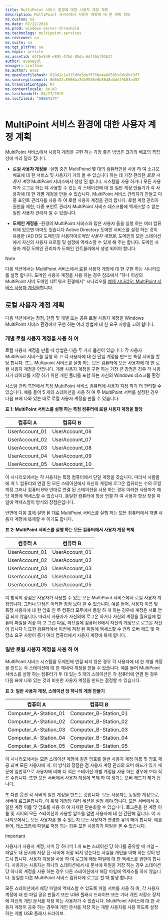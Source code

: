 ```yaml
---
title: MultiPoint 서비스 환경에 대한 사용자 계정 계획
description: MultiPoint 서비스에서 사용자 계정에 대 한 계획 정보
ms.custom: na
ms.date: 07/22/2016
ms.prod: windows-server-threshold
ms.technology: multipoint-services
ms.reviewer: na
ms.suite: na
ms.tgt_pltfrm: na
ms.topic: article
ms.assetid: d47be540-e891-47bd-85da-6df4bbf93b2f
author: evaseydl
manager: scottman
ms.author: evas
ms.openlocfilehash: 02862c1a317dfe5deff75be4a80595c8dc8bc3f7
ms.sourcegitcommit: 0d0b32c8986ba7db9536e0b8648d4ddf9b03e452
ms.translationtype: MT
ms.contentlocale: ko-KR
ms.lasthandoff: 04/17/2019
ms.locfileid: "59864174"
---
```

# <a name="plan-user-accounts-for-your-multipoint-services-environment"></a>MultiPoint 서비스 환경에 대한 사용자 계정 계획
MultiPoint 서비스에서 사용자 계정을 구현 하는 가장 좋은 방법은 크기와 배포의 복잡성에 따라 달라 집니다.  
  
-   **로컬 사용자 계정을** -실행 중인 MultiPoind 몇 대의 컴퓨터만을 사용 하 여 소규모 배포에 대 한 서비스 및 사용자가 거의 볼 수 있습니다 하는 데 가장 편리한 *로컬 사용자 계정* MultiPoint 서비스에서 생성 된 합니다. 시스템을 사용 하거나 모든 사용자가 로그온 하는 데 사용할 수 있는 각 스테이션에 대 한 일반 계정 만들기가 각 사용자에 대 한 개별 계정을 만들 수 있습니다. MultiPoint 서비스 관리자가 만들고 다중 포인트 관리자를 사용 하 여 로컬 사용자 계정을 관리 합니다. 로컬 계정 관리자 권한을 제한, 다중 포인트 관리자 MultiPoint 서비스 데스크톱에 액세스할 수 없는 일반 사용자 관리자 일 수 있습니다.  
  
-   **도메인 계정을** -환경의 MultiPoint 서비스와 많은 사용자 들을 실행 하는 여러 컴퓨터에 있으면 아마도 있습니다 Active Directory 도메인 서비스를 설정 하는 것이 유용한 \(AD DS\) 도메인과 사용하여*도메인 사용자 계정을*, 도메인의 모든 스테이션에서 자신의 사용자 프로필 및 설정에 액세스할 수 있게 해 주는 합니다. 도메인 사용자 계정 도메인 관리자가 도메인 컨트롤러에서 생성 되어야 합니다.  
  
> [!NOTE]  
> 다음 섹션에서는 MultiPoint 서비스에서 로컬 사용자 계정에 대 한 구현 하는 시나리오를 설명 합니다. 도메인 사용자 계정을 사용 하는 경우 참조에서 "하나 이상의 MultiPoint 서버 도메인 네트워크 환경에서" 시나리오를 [예제 시나리오: MultiPoint 서비스 사용자 계정을](Example-scenarios--MultiPoint-Services-user-accounts.md)합니다.  
  
## <a name="planning-local-user-accounts"></a>로컬 사용자 계정 계획  
다음 섹션에서는 장점, 단점 및 개별 또는 공유 로컬 사용자 계정을 Windows MultiPoint 서비스 환경에서 구현 하는 여러 방법에 대 한 요구 사항을 고려 합니다.  
  
### <a name="use-individual-local-user-accounts"></a>개별 로컬 사용자 계정을 사용 하 여  
로컬 사용자 계정을 만들 때 방법은 다음 두 가지 옵션이 있습니다.  각 사용자 MultiPoint 서비스를 실행 하 고 각 사용자에 대 한 단일 계정을 만드는 특정 서버를 할당 합니다. 또는 Multipoint 서비스를 실행 하는 모든 컴퓨터에 모든 사용자에 대 한 로컬 사용자 계정을 만듭니다. 개별 사용자 계정을 구현 하는 가장 큰 장점은 경우 각 사용자가 데이터를 저장 하기 위한 개인 폴더를 포함 하는 자신의 Windows 데스크톱 환경 
  
시스템 관리 측면에서 특정 MultiPoint 서비스 컴퓨터에 사용자 지정 하기 더 편리할 수 있습니다. 예를 들어 5 개의 스테이션을 사용 하 여 두 MultiPoint 서버를 설정한 경우 다음 표에 나와 있는 대로 로컬 사용자 계정을 만들 수 있습니다.  
  
**표 1: MultiPoint 서비스를 실행 하는 특정 컴퓨터에 로컬 사용자 계정을 할당**  
  
|컴퓨터 A|컴퓨터 B|  
|--------------|--------------|  
|UserAccount_01|UserAccount_06|  
|UserAccount_02|UserAccount_07|  
|UserAccount_03|UserAccount_08|  
|UserAccount_04|UserAccount_09|  
|UserAccount_05|UserAccount_10|  
  
이 시나리오에서는 각 사용자는 특정 컴퓨터에서 단일 계정을 갖습니다. 따라서 사람들에 게 1. 컴퓨터와 연결 된 모든 스테이션에서 자신의 계정에 로그온 컴퓨터는 수의 로컬 계정 그러나 컴퓨터 B와 반대로 연결 된 스테이션을 사용 하는 경우 이러한 사용자가 해당 계정에 액세스할 수 없습니다. 동일한 컴퓨터에 항상 연결 하 여 사용자 항상 찾을 파일에 액세스할이 방식의 장점은입니다.  
  
반면에 다음 표에 설명 된 대로 MultiPoint 서비스를 실행 하는 모든 컴퓨터에서 개별 사용자 계정에 복제할 수 이기도 합니다.  
  
**표 2: MultiPoint 서비스를 실행 하는 모든 컴퓨터에서 사용자 계정 복제**  
  
|컴퓨터 A|컴퓨터 B|  
|--------------|--------------|  
|UserAccount_01|UserAccount_01|  
|UserAccount_02|UserAccount_02|  
|UserAccount_03|UserAccount_03|  
|UserAccount_04|UserAccount_04|  
|UserAccount_05|UserAccount_05|  
  
이 방식의 장점은 사용자가 사용할 수 있는 모든 MultiPoint 서비스에서 로컬 사용자 계정입니다. 그러나 단점은 이러한 장점 보다 클 수 있습니다. 예를 들어, 사용자 이름 및 특정 사용자에 대 한 암호 인 두 컴퓨터 모두에서 동일 하 게 하는 경우에 계정은 서로 연결 되지 않습니다. 따라서 사용자가 자신의에 로그온 하거나 자신의 계정을 월요일에 컴퓨터 파일을 저장 하 고 그런 다음, 화요일에 컴퓨터 B에서 자신의 계정으로 로그온 자신이 됩니다 1. 또한 컴퓨터에서 이전에 저장 된 파일에 액세스할 수 관리 오버 헤드 및 저장소 요구 사항이 증가 여러 컴퓨터에서 사용자 계정에 복제 합니다.  
  
### <a name="use-generic-local-user-accounts"></a>일반 로컬 사용자 계정을 사용 하 여  
MultiPoint 서비스 시스템을 도메인에 연결 되지 않은 경우 각 사용자에 대 한 개별 계정을 만드는 각 스테이션에 대 한 제네릭 계정을 만들 수 있습니다. 예를 들어 MultiPoint 서비스를 실행 하는 컴퓨터가 두 대 있는 5 개의 스테이션은 각 컴퓨터에 연결 된 경우 다음 표에 나와 있는 것과 비슷한 사용자 계정을 만드는 결정할 수 있습니다.  
  
**표 3: 일반 사용자 계정, 스테이션 당 하나의 계정 만들기**  
  
|컴퓨터 A|컴퓨터 B|  
|--------------|--------------|  
|Computer_A-Station_01|Computer_B-Station_01|  
|Computer_A-Station_02|Computer_B-Station_02|  
|Computer_A-Station_03|Computer_B-Station_03|  
|Computer_A-Station_04|Computer_B-Station_04|  
|Computer_A-Station_05|Computer_B-Station_05|  
  
이 시나리오에서는 모든 스테이션 계정에 같은 암호를 일반 사용자 계정 이름 및 암호 제공 되며 모든 사용자에 게. 이 방식의 장점은 점 사용자 계정 관리의 오버 헤드가 있기 때문에 일반적으로 사용자에 비해 더 적은 스테이션 개별 계정을 사용 하는 경우에 보다 작은 수입니다. 또한 모든 서버에서 사용자 계정에 복제 하 여 생기는 오버 헤드가 제거 됩니다.  
  
또 다른 옵션 각 서버의 일반 계정을 만드는 것입니다. 모든 사용자는 동일한 계정으로, 서버에 로그온합니다. 이 위해 계정당 여러 세션을 설정 해야 합니다. 모든 서버에서 동일한 계정 이름 및 암호를 사용 하 여 자세한 단순화할 수 있습니다. 로그온을 한 계정 이름 및 서버의 모든 스테이션이 사용할 암호를 알면 사용자에 대 한 간단해 집니다. 이 시나리오에서는 모든 사용자를 볼 수 있는지 모든 사용자가 변경한 유의 해야 합니다. 예를 들어, 데스크톱에 파일로 저장 되는 경우 모든 사용자가 파일을 볼 수 있습니다.  
  
> [!IMPORTANT]  
> 사용자가 사용자 계정, 서버 당 하나씩 1 개 또는 스테이션 당 하나를 공유할 때 파일 – 파일도 내 문서에 저장 된-서버에 저장 되지 않는다는 사실을 개인을 이해 하는 것이 반드시 합니다. 사용자 계정을 사용 하 여 로그에 해당 파일에 대 한 액세스를 권한이 합니다. 사용자는 사용자는 하나의 스테이션에서 내 문서에 파일을 저장 하는 경우 스테이션 당 하나의 계정을 사용 하는 경우 다른 스테이션에서 해당 파일에 액세스를 하지 않습니다. 동일한 다른 MultiPoint 서비스 컴퓨터에 로그온 할 때 발생 합니다.  
  
모든 스테이션에서 해당 파일에 액세스할 수 있도록 파일 서버를 사용 하 여, 각 사용자 계정에 대 한 파일 공유 만들기 또는 USB 플래시 드라이브 또는 기타 개인 저장소 장치에 자신의 개인 문서를 저장 하는 사용자가 수 있습니다. MultiPoint 서비스에 대 한 사용자 계정이 공유 하는 경우에 개인 문서를 저장 하는 개별 사용자를 사용 하도록 설정 하는 개별 USB 플래시 드라이브.